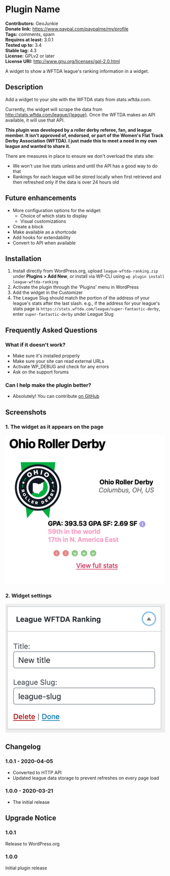 # Plugin Name 
**Contributors:** GeoJunkie  
**Donate link:** https://www.paypal.com/paypalme/my/profile  
**Tags:** comments, spam  
**Requires at least:** 3.0.1  
**Tested up to:** 3.4  
**Stable tag:** 4.3  
**License:** GPLv2 or later  
**License URI:** http://www.gnu.org/licenses/gpl-2.0.html  

A widget to show a WFTDA league's ranking information in a widget.


## Description 

Add a widget to your site with the WFTDA stats from stats.wftda.com.

Currently, the widget will scrape the data from http://stats.wftda.com/league/{league}. Once the WFTDA makes an API available, it will use that API.

**This plugin was developed by a roller derby referee, fan, and league member. It isn't approved of, endorsed, or part of the Women's Flat Track Derby Association (WFTDA). I just made this to meet a need in my own league and wanted to share it.**

There are measures in place to ensure we don't overload the stats site:
 * We won't use live stats unless and until the API has a good way to do that
 * Rankings for each league will be stored locally when first retrieved and then refreshed only if the data is over 24 hours old

## Future enhancements

* More configuration options for the widget:
  * Choice of which stats to display
  * Visual customizations
* Create a block
* Make available as a shortcode
* Add hooks for extendability
* Convert to API when available


## Installation 

1. Install directly from WordPress.org, upload `league-wftda-ranking.zip` under **Plugins > Add New**, or install via WP-CLI using `wp plugin install league-wftda-ranking`
1. Activate the plugin through the 'Plugins' menu in WordPress
1. Add the widget in the Customizer
1. The League Slug should match the portion of the address of your league's stats after the last slash. e.g., if the address for your league's stats page is `https://stats.wftda.com/league/super-fantastic-derby`, enter `super-fantastic-derby` under League Slug


## Frequently Asked Questions 


### What if it doesn't work? 

* Make sure it's installed properly
* Make sure your site can read external URLs
* Activate WP_DEBUG and check for any errors
* Ask on the support forums


### Can I help make the plugin better? 

* Absolutely! You can contribute [on GitHub](https://github.com/GeoJunkie/league-wftda-ranking)


## Screenshots 

### 1. The widget as it appears on the page
![](assets/screenshot-1.png)

### 2. Widget settings
![](assets/screenshot-2.png)



## Changelog 


### 1.0.1 - 2020-04-05 

* Converted to HTTP API
* Updated league data storage to prevent refreshes on every page load


### 1.0.0 - 2020-03-21 

* The initial release 


## Upgrade Notice 


### 1.0.1 
Release to WordPress.org


### 1.0.0 
Initial plugin release

